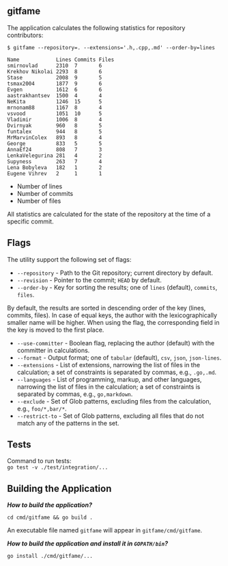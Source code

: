 ## gitfame

The application calculates the following statistics for repository contributors:

```
$ gitfame --repository=. --extensions='.h,.cpp,.md' --order-by=lines

Name            Lines Commits Files
smirnovlad      2310  7       6
Krekhov Nikolai 2293  8       6
Stase           2008  9       5
tsmax2004       1877  9       6
Evgen           1612  6       6
aastrakhantsev  1500  4       4
NeKita          1246  15      5
mrnonam88       1167  8       4
vsvood          1051  10      5
Vladimir        1006  8       4
Dvirnyak        960   8       5
funtalex        944   8       5
MrMarvinColex   893   8       4
George          833   5       5
AnnaEf24        808   7       3
LenkaVelegurina 281   4       2
Supyness        263   7       4
Lena Bobyleva   182   1       2
Eugene Vihrev   2     1       1
```

- Number of lines
- Number of commits
- Number of files

All statistics are calculated for the state of the repository at the time of a specific commit.

## Flags

The utility support the following set of flags:

- `--repository` - Path to the Git repository; current directory by default.
- `--revision` - Pointer to the commit; `HEAD` by default.
- `--order-by` - Key for sorting the results; one of `lines` (default), `commits`, `files`.

By default, the results are sorted in descending order of the key (lines, commits, files). In case of equal keys, the author with the lexicographically smaller name will be higher. When using the flag, the corresponding field in the key is moved to the first place.

- `--use-committer` - Boolean flag, replacing the author (default) with the committer in calculations.
- `--format` - Output format; one of `tabular` (default), `csv`, `json`, `json-lines`.
- `--extensions` - List of extensions, narrowing the list of files in the calculation; a set of constraints is separated by commas, e.g., `.go,.md`.
- `--languages` - List of programming, markup, and other languages, narrowing the list of files in the calculation; a set of constraints is separated by commas, e.g., `go,markdown`.
- `--exclude` - Set of Glob patterns, excluding files from the calculation, e.g., `foo/*,bar/*`.
- `--restrict-to` - Set of Glob patterns, excluding all files that do not match any of the patterns in the set.

## Tests

Command to run tests:\
```go test -v ./test/integration/...```


## Building the Application

**_How to build the application?_**

```cd cmd/gitfame && go build .```

An executable file named `gitfame` will appear in `gitfame/cmd/gitfame`.

**_How to build the application and install it in `GOPATH/bin`?_**

```go install ./cmd/gitfame/...```

